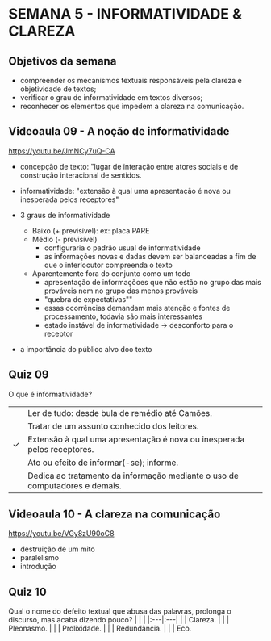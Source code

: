 # SEMANA 5 - INFORMATIVIDADE & CLAREZA


## Objetivos da semana
- compreender os mecanismos textuais responsáveis pela clareza e objetividade de textos;
- verificar o grau de informatividade em textos diversos;
- reconhecer os elementos que impedem a clareza na comunicação.


## Videoaula 09 - A noção de informatividade
https://youtu.be/JmNCy7uQ-CA

- concepção de texto: "lugar de interação entre atores sociais e de construção interacional de sentidos.

- informatividade: "extensão à qual uma apresentação é nova ou inesperada pelos receptores"

- 3 graus de informatividade
    - Baixo (+ previsível): ex: placa PARE
    - Médio (- previsível)
        - configuraria o padrão usual de informatividade
        - as informações novas e dadas devem ser balanceadas a fim de que o interlocutor compreenda o texto
    - Aparentemente fora do conjunto como um todo
        - apresentação de informaçõoes que não estão no grupo das mais prováveis nem no grupo das menos prováveis
        - "quebra de expectativas""
        - essas ocorrências demandam mais atenção e fontes de processamento, todavia são mais interessantes
        - estado instável de informatividade -> desconforto para o receptor

- a importância do público alvo doo texto


## Quiz 09
O que é informatividade? 

|   |    |
|:---|:---|
|  | Ler de tudo: desde bula de remédio até Camões. |
|  | Tratar de um assunto conhecido dos leitores. | 
| &check; | Extensão à qual uma apresentação é nova ou inesperada pelos receptores. |
|  | Ato ou efeito de informar(-se); informe. |
|  | Dedica ao tratamento da informação mediante o uso de computadores e demais.


## Videoaula 10 - A clareza na comunicação
https://youtu.be/VGy8zU90oC8

- destruição de um mito
- paralelismo
- introdução


## Quiz 10
Qual o nome do defeito textual que abusa das palavras, prolonga o discurso, mas acaba dizendo pouco? 
|   |    |
|:---|:---|
|  | Clareza. |
|  | Pleonasmo. |
|  | Prolixidade. |
|  | Redundância. |
|  | Eco.